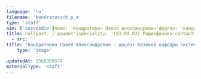 ```yaml
---
language: 'ru'
filename: 'kondratovich_p_a'
type: 'staff'
aim: ['sozvezdie']name: 'Кондратович Павел Александрович'degree: 'кандидат физико-математических наук'
title: nullpost: ['доцент']speciality: '(01.04.03) Радиофизика'contacts: []avatar:
  - src: ''
title: 'Кондратович Павел Александрович - доцент базовой кафедры системы телекоммуникаций и радиоэлектронной борьбы на базе АО 'Концерн 'Созвездие'''
    type: 'image'

updatedAt: 1568360578
materialType: 'staff'
---
```


